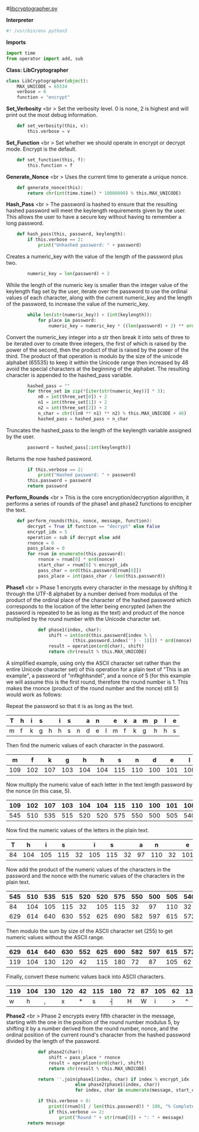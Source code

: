 #[libcryptographer.py](#libcryptographer.py "save:")

__Interpreter__
```python
#! /usr/bin/env python3
```

__Imports__
```python
import time
from operator import add, sub
```

__Class: LibCryptographer__
```python
class LibCryptographer(object):
    MAX_UNICODE = 65534
    verbose = 0
    function = "encrypt"
```

__Set_Verbosity__ <br \>
Set the verbosity level. 0 is none, 2 is highest and will print out the most debug information.
```python
    def set_verbosity(this, v):
        this.verbose = v
```

__Set_Function__ <br \>
Set whether we should operate in encrypt or decrypt mode.  Encrypt is the default. 
```python
    def set_function(this, f):
        this.function = f
```

__Generate_Nonce__ <br \>
Uses the current time to generate a unique nonce.
```python
    def generate_nonce(this):
        return chr(int(time.time() * 10000000) % this.MAX_UNICODE)
```

__Hash_Pass__ <br \>
The password is hashed to ensure that the resulting hashed password will meet the keylength requirements given by the user. This allows the user to have a secure key without having to remember a long password.
```python
    def hash_pass(this, password, keylength):
        if this.verbose == 2:
            print("Unhashed password: " + password)
```
Creates a numeric_key with the value of the length of the password plus two.
```python
        numeric_key = len(password) + 2
```
While the length of the numeric key is smaller than the integer value of the keylength flag set by the user, iterate over the password to use the ordinal values of each character, along with the current numeric_key and the length of the password, to increase the value of the numeric_key.
```python
        while len(str(numeric_key)) < (int(keylength)):
            for place in password:
                numeric_key = numeric_key * ((len(password) + 2) ** ord(place))
```
Convert the numeric_key integer into a str then break it into sets of three to be iterated over to create three integers, the first of which is raised by the power of the second, then the product of that is raised by the power of the third. The product of that operation is modulo by the size of the unicode alphabet (65535) to keep it within the Unicode range then increased by 48 avoid the special characters at the beginning of the alphabet. The resulting character is appended to the hashed_pass variable.
```python
        hashed_pass = ""
        for three_set in zip(*[iter(str(numeric_key))] * 3):
            n0 = int(three_set[0]) + 2
            n1 = int(three_set[1]) + 2
            n2 = int(three_set[2]) + 2
            n_char = chr(((n0 ** n1) ** n2) % this.MAX_UNICODE + 48)
            hashed_pass = hashed_pass + n_char
```
Truncates the hashed_pass to the length of the keylength variable assigned by the user.
```python
        password = hashed_pass[:int(keylength)]
```
Returns the now hashed password.
```python
        if this.verbose == 2:
            print("Hashed password: " + password)
        this.password = password
        return password
```

__Perform_Rounds__ <br \>
This is the core encryption/decryption algorithm, it performs a series of rounds of the phase1 and phase2 functions to encipher the text.
```python
    def perform_rounds(this, nonce, message, function):
        decrypt = True if function == "decrypt" else False
        encrypt_idx = 5
        operation = sub if decrypt else add
        rnonce = 0
        pass_place = 0
        for rnum in enumerate(this.password):
            rnonce = rnum[0] * ord(nonce)
            start_char = rnum[0] % encrypt_idx
            pass_char = ord(this.password[rnum[0]])
            pass_place = int(pass_char / len(this.password))
```
__Phase1__ <br \>
Phase 1 encrypts every character in the message by shifting it through the UTF-8 alphabet by a number derived from modulus of the product of the ordinal place of the character of the hashed password which corresponds to the location of the letter being encrypted (when the password is repeated to be as long as the text) and product of the nonce multiplied by the round number with the Unicode character set.

```python
            def phase1(index, char):
                shift = int(ord(this.password[index % \
                         (this.password.index('') - 1)])) * ord(nonce)
                result = operation(ord(char), shift)
                return chr(result % this.MAX_UNICODE)
```

A simplified example, using only the ASCII character set rather than the entire Unicode character set) of this operation for a plain text of "This is an example", a password of "mfkghhsndel", and a nonce of 5 (for this example we will assume this is the first round, therefore the round number is 1. This makes the rnonce (product of the round number and the nonce) still 5) would work as follows:

Repeat the password so that it is as long as the text. 

|T|h|i|s| |i|s| |a|n| |e|x|a|m|p|l|e|
|---|---|---|---|---|---|---|---|---|---|---|---|---|---|---|---|---|---|
|m|f|k|g|h|h|s|n|d|e|l|m|f|k|g|h|h|s|

Then find the numeric values of each character in the password.

|m|f|k|g|h|h|s|n|d|e|l|m|f|k|g|h|h|s|
|---|---|---|---|---|---|---|---|---|---|---|---|---|---|---|---|---|---|
|109|102|107|103|104|104|115|110|100|101|108|109|102|107|103|104|104|115|

Now multiply the numeric value of each letter in the text length password by the nonce (in this case, 5).

|109|102|107|103|104|104|115|110|100|101|108|109|102|107|103|104|104|115|
|---|---|---|---|---|---|---|---|---|---|---|---|---|---|---|---|---|---|
|545|510|535|515|520|520|575|550|500|505|540|545|510|535|515|520|520|575|

Now find the numeric values of the letters in the plain text.

|T|h|i|s| |i|s| |a|n| |e|x|a|m|p|l|e|
|---|---|---|---|---|---|---|---|---|---|---|---|---|---|---|---|---|---|
|84|104|105|115|32|105|115|32|97|110|32|101|120|97|109|112|108|101|

Now add the product of the numeric values of the characters in the password and the nonce with the numeric values of the characters in the plain text.

|545|510|535|515|520|520|575|550|500|505|540|545|510|535|515|520|520|575|
|---|---|---|---|---|---|---|---|---|---|---|---|---|---|---|---|---|---|
|84|104|105|115|32|105|115|32|97|110|32|101|120|97|109|112|108|101|
|629|614|640|630|552|625|690|582|597|615|572|646|630|632|624|632|628|676|

Then modulo the sum by size of the ASCII character set (255) to get numeric values without the ASCII range.

|629|614|640|630|552|625|690|582|597|615|572|646|630|632|624|632|628|676|
|---|---|---|---|---|---|---|---|---|---|---|---|---|---|---|---|---|---|
|119|104|130|120|42|115|180|72|87|105|62|136|120|122|114|122|118|166|

Finally, convert these numeric values back into ASCII characters.

|119|104|130|120|42|115|180|72|87|105|62|136|120|122|114|122|118|166|
|---|---|---|---|---|---|---|---|---|---|---|---|---|---|---|---|---|---|
|w|h|,|x|*|s|┤|H|W|i|>|^|x|z|r|z|v|ª|

__Phase2__ <br \>
Phase 2 encrypts every fifth character in the message, starting with the one in the position of the round number modulus 5, by shifting it by a number derived from the round number, nonce, and the ordinal position of the current round's character from the hashed password divided by the length of the password.
```python
            def phase2(char):
                shift = pass_place * rnonce
                result = operation(ord(char), shift)
                return chr(result % this.MAX_UNICODE)

            return ''.join(phase1(index, char) if index % encrypt_idx
                          else phase2(phase1(index, char))
                          for index, char in enumerate(message, start_char))

            if this.verbose > 0:
                print((rnum[0] / len(this.password)) * 100, "% Complete.")
                if this.verbose == 2:
                    print("Round " + str(rnum[0]) + ": " + message)
        return message
```
